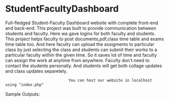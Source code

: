 
# StudentFacultyDashboard
Full-fledged Student-Faculty Dashboard website with complete front-end and back-end. This project was built to provide communication between students and faculty.
Here wa gave logins for both faculty and students. This project helps faculty to post  documents,pdf,class time table and exams time table too.
And here faculty can upload the assigments to particular class by just selecting the class and students can submit their works to a particular faculty within the given time.
So it saves lot of time and faculty can assign the work at anytime from anywhere. Faculty don't need to contact the students personally.
And students will get both collage updates and class updates separetely.

                                You can host our website in localhost using "index.php"
  Sample Outputs:

